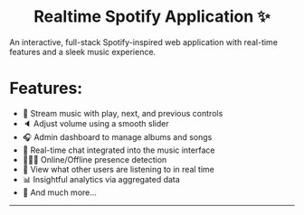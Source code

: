 <h1 align="center">Realtime Spotify Application ✨</h1>

An interactive, full-stack Spotify-inspired web application with real-time features and a sleek music experience.

# Features:

- 🎸 Stream music with play, next, and previous controls  
- 🔈 Adjust volume using a smooth slider  
- 🎧 Admin dashboard to manage albums and songs  
- 💬 Real-time chat integrated into the music interface  
- 👨🏼‍💼 Online/Offline presence detection  
- 👀 View what other users are listening to in real time  
- 📊 Insightful analytics via aggregated data  
- 🚀 And much more...

---
